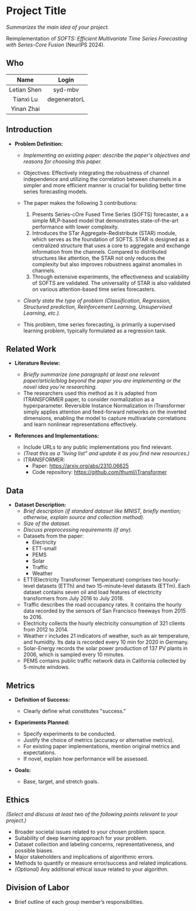 # Project Title

*Summarizes the main idea of your project.*

Reimplementation of *SOFTS: Efficient Multivariate Time Series Forecasting with Series-Core Fusion* (NeurIPS 2024).

## Who
<!-- - Letian Shen -->
|   Name  |  Login   |
|:-------:|:--------:|
| Letian Shen | syd-mbv |
| Tianxi Lu   | degeneratorL |
| Yinan Zhai   |  |
## Introduction

- **Problem Definition:**  
  - *Implementing an existing paper: describe the paper's objectives and reasons for choosing this paper.*
  - Objectives: Effectively integrating the robustness of channel independence and utilizing the correlation between channels in a simpler and more efficient manner is crucial for building better time series forecasting models.
  - The paper makes the following 3 contributions:
      1.  Presents Series-cOre Fused Time Series (SOFTS) forecaster, a a simple MLP-based model that demonstrates state-of-the-art performance with lower complexity.
      2.  Introduces the  STar Aggregate-Redistribute (STAR) module, which serves as the foundation of SOFTS. STAR is designed as a centralized structure that uses a core to aggregate and exchange information from the channels. Compared to distributed structures like attention, the STAR not only reduces the complexity but also improves robustness against anomalies in channels.
      3.  Through extensive experiments, the effectiveness and scalability of SOFTS are validated. The universality of STAR is also validated on various attention-based time series forecasters.

  - *Clearly state the type of problem (Classification, Regression, Structured prediction, Reinforcement Learning, Unsupervised Learning, etc.).*
  - This problem, time series forecasting, is primarily a supervised learning problem, typically formulated as a regression task.

## Related Work

- **Literature Review:**
  - *Briefly summarize (one paragraph) at least one relevant paper/article/blog beyond the paper you are implementing or the novel idea you're researching.*
  - The researchers used this method as it is adapted from ITRANSFORMER paper, to consider normalization as a hyperparameter. Reversible Instance Normalization in iTransformer simply applies attention and feed-forward networks on the inverted dimensions, enabling the model to capture multivariate correlations and learn nonlinear representations effectively.

- **References and Implementations:**
  - Include URLs to any public implementations you find relevant.
  - *(Treat this as a "living list" and update it as you find new resources.)*
  - ITRANSFORMER:
    - Paper: https://arxiv.org/abs/2310.06625
    - Code repository: https://github.com/thuml/iTransformer

## Data

- **Dataset Description:**
  - *Brief description (if standard dataset like MNIST, briefly mention; otherwise, explain source and collection method).*
  - *Size of the dataset.*
  - *Discuss preprocessing requirements (if any).*
  - Datasets from the paper:
    - Electricity
    - ETT-small
    - PEMS
    - Solar
    - Traffic
    - Weather
  - ETT(Electricity Transformer Temperature) comprises two hourly-level datasets (ETTh) and two 15-minute-level datasets (ETTm). Each dataset contains seven oil and load features of electricity transformers from July 2016 to July 2018.
  - Traffic describes the road occupancy rates. It contains the hourly data recorded by the sensors of San Francisco freeways from 2015 to 2016.
  - Electricity collects the hourly electricity consumption of 321 clients from 2012 to 2014.
  - Weather r includes 21 indicators of weather, such as air temperature, and humidity. Its data is recorded every 10 min for 2020 in Germany.
  - Solar-Energy records the solar power production of 137 PV plants in 2006, which is sampled every 10 minutes.
  - PEMS contains public traffic network data in California collected by 5-minute windows.

## Metrics

- **Definition of Success:**
  - Clearly define what constitutes "success."

- **Experiments Planned:**
  - Specify experiments to be conducted.
  - Justify the choice of metrics (accuracy or alternative metrics).
  - For existing paper implementations, mention original metrics and expectations.
  - If novel, explain how performance will be assessed.

- **Goals:**
  - Base, target, and stretch goals.

## Ethics

*(Select and discuss at least two of the following points relevant to your project.)*

- Broader societal issues related to your chosen problem space.
- Suitability of deep learning approach for your problem.
- Dataset collection and labeling concerns, representativeness, and possible biases.
- Major stakeholders and implications of algorithmic errors.
- Methods to quantify or measure error/success and related implications.
- *(Optional)* Any additional ethical issue related to your algorithm.

## Division of Labor

- Brief outline of each group member’s responsibilities.